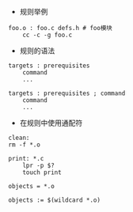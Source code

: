 * 规则举例
```
foo.o : foo.c defs.h # foo模块
	cc -c -g foo.c
```

* 规则的语法
```
targets : prerequisites
    command
    ...
```

```
targets : prerequisites ; command
    command
    ...
```

* 在规则中使用通配符
```
clean:
rm -f *.o
```

```
print: *.c
    lpr -p $?
    touch print
```

```
objects = *.o
```

```
objects := $(wildcard *.o)
```
